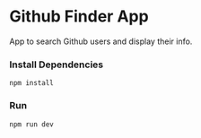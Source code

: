 # Github Finder App

App to search Github users and display their info.

### Install Dependencies

```
npm install
```

### Run

```
npm run dev
```